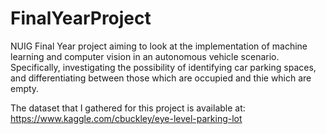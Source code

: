 # FinalYearProject

NUIG Final Year project aiming to look at the implementation of machine learning and computer vision in an autonomous vehicle scenario. Specifically, investigating the possibility of identifying car parking spaces, and differentiating between those which are occupied and thie which are empty. 

The dataset that I gathered for this project is available at: https://www.kaggle.com/cbuckley/eye-level-parking-lot
